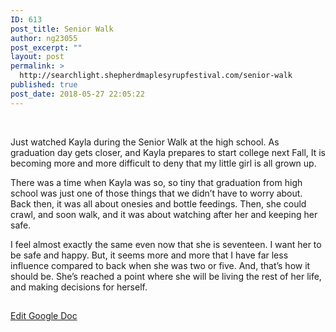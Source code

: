```yaml
---
ID: 613
post_title: Senior Walk
author: ng23055
post_excerpt: ""
layout: post
permalink: >
  http://searchlight.shepherdmaplesyrupfestival.com/senior-walk
published: true
post_date: 2018-05-27 22:05:22
---
```

&nbsp;

Just watched Kayla during the Senior Walk at the high school. As graduation day gets closer, and Kayla prepares to start college next Fall, It is becoming more and more difficult to deny that my little girl is all grown up.

There was a time when Kayla was so, so tiny that graduation from high school was just one of those things that we didn’t have to worry about. Back then, it was all about onesies and bottle feedings. Then, she could crawl, and soon walk, and it was about watching after her and keeping her safe.

I feel almost exactly the same even now that she is seventeen. I want her to be safe and happy. But, it seems more and more that I have far less influence compared to back when she was two or five. And, that’s how it should be. She’s reached a point where she will be living the rest of her life, and making decisions for herself.

##

<a href="https://docs.google.com/document/d/1Trx9Rcgfpzd625lyE8rqifWgAmZQt5bxzzQKGIOyKso/edit?usp=sharing">Edit Google Doc</a>